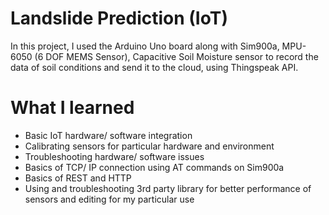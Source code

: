 # Landslide Prediction (IoT)

In this project, I used the Arduino Uno board along with Sim900a, MPU-6050 (6 DOF MEMS Sensor), Capacitive Soil Moisture sensor to record the data of soil conditions and send it to the cloud, using Thingspeak API.

# What I learned

* Basic IoT hardware/ software integration
* Calibrating sensors for particular hardware and environment
* Troubleshooting hardware/ software issues
* Basics of TCP/ IP connection using AT commands on Sim900a
* Basics of REST and HTTP
* Using and troubleshooting 3rd party library for better performance of sensors and editing for my particular use
